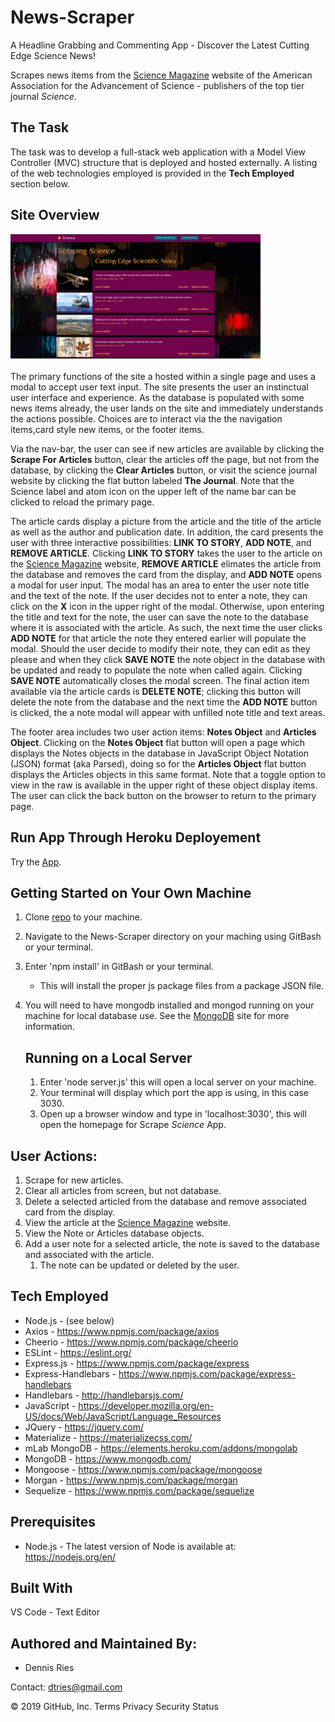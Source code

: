 # News-Scraper
A Headline Grabbing and Commenting App - Discover the Latest Cutting Edge Science News!

Scrapes news items from the [Science Magazine](sciencemag.org) website of the American Association for the Advancement of Science - publishers of the top tier journal *Science*.  

## The Task 
The task was to develop a full-stack web application with a Model View Controller (MVC) structure that is deployed and hosted externally. A listing of the web technologies employed is provided in the **Tech Employed** section below.

## Site Overview 

<div align="left">
    <img src="/public/images/ScraperMain.png" width="400px"</img> 
</div>
<br>
The primary functions of the site a hosted within a single page and uses a modal to accept user text input. The site presents the user  an instinctual user interface and experience. As the database is populated with some news items already, the user lands on the site and immediately understands the actions possible. Choices are to interact via the  the navigation items,card style new items, or the footer items. 

Via the nav-bar, the user can see if new articles are available by clicking the **Scrape For Articles** button, clear the articles off the page, but not from the database, by clicking the **Clear Articles** button, or visit the science journal website by clicking the flat button labeled **The Journal**. Note that the Science label and atom icon on the upper left of the name bar can be clicked to reload the primary page.

The article cards display a picture from the article and the title of the article as well as the author and publication date. In addition, the card presents the user with three interactive possibilities: **LINK TO STORY**, **ADD NOTE**, and **REMOVE ARTICLE**. Clicking **LINK TO STORY** takes the user to the article on the [Science Magazine](sciencemag.org) website, **REMOVE ARTICLE** elimates the article from the database and removes the card from the display, and **ADD NOTE** opens a modal for user input. The modal has an area to enter the user note title and the text of the note. If the user decides not to enter a note, they can click on the **X** icon in the upper right of the modal. Otherwise, upon entering the title and text for the note, the user can save the note to the database where it is associated with the article. As such, the next time the user clicks **ADD NOTE** for that article the note they entered earlier will populate the modal. Should the user decide to modify their note, they can edit as they please and when they click **SAVE NOTE** the note object in the database with be updated and ready to populate the note when called again. Clicking **SAVE NOTE** automatically closes the modal screen. The final action item available via the article cards is **DELETE NOTE**; clicking this button will delete the note from the database and the next time the **ADD NOTE** button is clicked, the a note modal will appear with unfilled note title and text areas.

The footer area includes two user action items: **Notes Object** and **Articles Object**. Clicking on the **Notes Object** flat button will open a page which displays the Notes objects in the database in JavaScript Object Notation (JSON) format (aka Parsed), doing so for the **Articles Object** flat button displays the Articles objects in this same format. Note that a toggle option to view in the raw is available in the upper right of these object display items. The user can click the back button on the browser to return to the primary page.

## Run App Through Heroku Deployement
Try the [App](https://mighty-inlet-33800.herokuapp.com/).
 
## Getting Started on Your Own Machine
1. Clone [repo](https://github.com/dtries/News-Scraper.git) to your machine. 
1. Navigate to the News-Scraper directory on your maching using GitBash or your terminal.
1. Enter 'npm install' in GitBash or your terminal.
   * This will install the proper js package files from a package JSON file.
1. You will need to have mongodb installed and mongod running on your machine for local database use. See the [MongoDB](https://www.mongodb.com/) site for more information.
   
   ## Running on a Local Server
   1. Enter 'node server.js' this will open a local server on your machine. 
   1. Your terminal will display which port the app is using, in this case 3030.
   1. Open up a browser window and type in 'localhost:3030', this will open the homepage for Scrape *Science* App.
     
## User Actions:
   1. Scrape for new articles.       
   1. Clear all articles from screen, but not database.
   1. Delete a selected articled from the database and remove associated card from the display.
   1. View the article at the [Science Magazine](sciencemag.org) website.
   1. View the Note or Articles database objects.
   1. Add a user note for a selected article, the note is saved to the database and associated with the article.
       1. The note can be updated or deleted by the user.
   
## Tech Employed
* Node.js - (see below)
* Axios - https://www.npmjs.com/package/axios
* Cheerio - https://www.npmjs.com/package/cheerio
* ESLint - https://eslint.org/
* Express.js - https://www.npmjs.com/package/express
* Express-Handlebars - https://www.npmjs.com/package/express-handlebars
* Handlebars - http://handlebarsjs.com/
* JavaScript - https://developer.mozilla.org/en-US/docs/Web/JavaScript/Language_Resources
* JQuery - https://jquery.com/
* Materialize - https://materializecss.com/
* mLab MongoDB - https://elements.heroku.com/addons/mongolab
* MongoDB - https://www.mongodb.com/
* Mongoose - https://www.npmjs.com/package/mongoose
* Morgan - https://www.npmjs.com/package/morgan
* Sequelize - https://www.npmjs.com/package/sequelize

## Prerequisites
* Node.js - The latest version of Node is available at: https://nodejs.org/en/

## Built With
VS Code - Text Editor
## Authored and Maintained By:
* Dennis Ries

Contact: dtries@gmail.com

© 2019 GitHub, Inc.
Terms
Privacy
Security
Status
